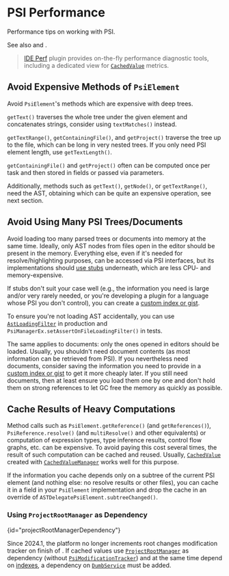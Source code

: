 <!-- Copyright 2000-2023 JetBrains s.r.o. and contributors. Use of this source code is governed by the Apache 2.0 license. -->

# PSI Performance

<link-summary>Performance tips on working with PSI.</link-summary>

See also [](general_threading_rules.md#avoiding-ui-freezes) and [](indexing_and_psi_stubs.md#improving-indexing-performance).

> [IDE Perf](https://plugins.jetbrains.com/plugin/15104-ide-perf) plugin provides on-the-fly performance diagnostic tools, including a dedicated view for [`CachedValue`](#cache-results-of-heavy-computations) metrics.

## Avoid Expensive Methods of `PsiElement`

Avoid `PsiElement`'s methods which are expensive with deep trees.

`getText()` traverses the whole tree under the given element and concatenates strings, consider using `textMatches()` instead.

`getTextRange()`, `getContainingFile()`, and `getProject()` traverse the tree up to the file, which can be long in very nested trees.
If you only need PSI element length, use `getTextLength()`.

`getContainingFile()` and `getProject()` often can be computed once per task and then stored in fields or passed via parameters.

Additionally, methods such as `getText()`, `getNode()`, or `getTextRange()`, need the AST, obtaining which can be quite an expensive operation, see next section.

## Avoid Using Many PSI Trees/Documents

Avoid loading too many parsed trees or documents into memory at the same time.
Ideally, only AST nodes from files open in the editor should be present in the memory.
Everything else, even if it's needed for resolve/highlighting purposes, can be accessed via PSI interfaces, but its implementations should [use stubs](stub_indexes.md) underneath, which are less CPU- and memory-expensive.

If stubs don't suit your case well (e.g., the information you need is large and/or very rarely needed, or you're developing a plugin for a language whose PSI you don't control), you can create a [custom index or gist](indexing_and_psi_stubs.md).

To ensure you're not loading AST accidentally, you can use [`AstLoadingFilter`](%gh-ic%/platform/core-api/src/com/intellij/util/AstLoadingFilter.java) in production and `PsiManagerEx.setAssertOnFileLoadingFilter()` in tests.

The same applies to documents: only the ones opened in editors should be loaded.
Usually, you shouldn't need document contents (as most information can be retrieved from PSI).
If you nevertheless need documents, consider saving the information you need to provide in a [custom index or gist](indexing_and_psi_stubs.md) to get it more cheaply later.
If you still need documents, then at least ensure you load them one by one and don't hold them on strong references to let GC free the memory as quickly as possible.

## Cache Results of Heavy Computations

Method calls such as `PsiElement.getReference()` (and `getReferences()`), `PsiReference.resolve()` (and `multiResolve()` and other equivalents) or computation of expression types, type inference results, control flow graphs, etc. can be expensive.
To avoid paying this cost several times, the result of such computation can be cached and reused.
Usually, [`CachedValue`](%gh-ic%/platform/core-api/src/com/intellij/psi/util/CachedValue.java) created with [`CachedValueManager`](%gh-ic%/platform/core-api/src/com/intellij/psi/util/CachedValuesManager.java) works well for this purpose.

If the information you cache depends only on a subtree of the current PSI element (and nothing else: no resolve results or other files), you can cache it in a field in your `PsiElement` implementation and drop the cache in an override of `ASTDelegatePsiElement.subtreeChanged()`.

### Using `ProjectRootManager` as Dependency
{id="projectRootManagerDependency"}

Since 2024.1, the platform no longer increments root changes modification tracker on finish of [](indexing_and_psi_stubs.md#dumb-mode).
If cached values use [`ProjectRootManager`](%gh-ic%/platform/projectModel-api/src/com/intellij/openapi/roots/ProjectRootManager.java) as dependency
(without [`PsiModificationTracker`](%gh-ic%/platform/core-api/src/com/intellij/psi/util/PsiModificationTracker.java))
and at the same time depend on [indexes](indexing_and_psi_stubs.md), a dependency on
[`DumbService`](%gh-ic%/platform/core-api/src/com/intellij/openapi/project/DumbService.kt) must be added.
